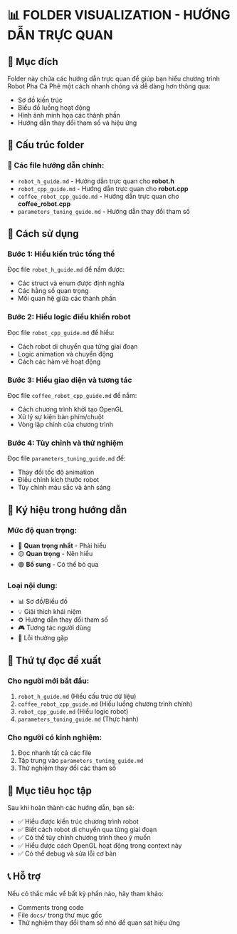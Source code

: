 # 📊 FOLDER VISUALIZATION - HƯỚNG DẪN TRỰC QUAN

## 🎯 Mục đích
Folder này chứa các hướng dẫn trực quan để giúp bạn hiểu chương trình Robot Pha Cà Phê một cách nhanh chóng và dễ dàng hơn thông qua:
- Sơ đồ kiến trúc
- Biểu đồ luồng hoạt động  
- Hình ảnh minh họa các thành phần
- Hướng dẫn thay đổi tham số và hiệu ứng

## 📁 Cấu trúc folder

### 📄 Các file hướng dẫn chính:
- `robot_h_guide.md` - Hướng dẫn trực quan cho **robot.h**
- `robot_cpp_guide.md` - Hướng dẫn trực quan cho **robot.cpp** 
- `coffee_robot_cpp_guide.md` - Hướng dẫn trực quan cho **coffee_robot.cpp**
- `parameters_tuning_guide.md` - Hướng dẫn thay đổi tham số

## 🚀 Cách sử dụng

### Bước 1: Hiểu kiến trúc tổng thể
Đọc file `robot_h_guide.md` để nắm được:
- Các struct và enum được định nghĩa
- Các hằng số quan trọng
- Mối quan hệ giữa các thành phần

### Bước 2: Hiểu logic điều khiển robot
Đọc file `robot_cpp_guide.md` để hiểu:
- Cách robot di chuyển qua từng giai đoạn
- Logic animation và chuyển động
- Cách các hàm vẽ hoạt động

### Bước 3: Hiểu giao diện và tương tác
Đọc file `coffee_robot_cpp_guide.md` để nắm:
- Cách chương trình khởi tạo OpenGL
- Xử lý sự kiện bàn phím/chuột
- Vòng lặp chính của chương trình

### Bước 4: Tùy chỉnh và thử nghiệm
Đọc file `parameters_tuning_guide.md` để:
- Thay đổi tốc độ animation
- Điều chỉnh kích thước robot
- Tùy chỉnh màu sắc và ánh sáng

## 🎨 Ký hiệu trong hướng dẫn

### Mức độ quan trọng:
- 🔴 **Quan trọng nhất** - Phải hiểu
- 🟡 **Quan trọng** - Nên hiểu  
- 🟢 **Bổ sung** - Có thể bỏ qua

### Loại nội dung:
- 📊 Sơ đồ/Biểu đồ
- 💡 Giải thích khái niệm
- ⚙️ Hướng dẫn thay đổi tham số
- 🎮 Tương tác người dùng
- 🐛 Lỗi thường gặp

## 📖 Thứ tự đọc đề xuất

### Cho người mới bắt đầu:
1. `robot_h_guide.md` (Hiểu cấu trúc dữ liệu)
2. `coffee_robot_cpp_guide.md` (Hiểu luồng chương trình chính)
3. `robot_cpp_guide.md` (Hiểu logic robot)
4. `parameters_tuning_guide.md` (Thực hành)

### Cho người có kinh nghiệm:
1. Đọc nhanh tất cả các file
2. Tập trung vào `parameters_tuning_guide.md`
3. Thử nghiệm thay đổi các tham số

## 🎯 Mục tiêu học tập

Sau khi hoàn thành các hướng dẫn, bạn sẽ:
- ✅ Hiểu được kiến trúc chương trình robot
- ✅ Biết cách robot di chuyển qua từng giai đoạn
- ✅ Có thể tùy chỉnh chương trình theo ý muốn
- ✅ Hiểu được cách OpenGL hoạt động trong context này
- ✅ Có thể debug và sửa lỗi cơ bản

## 📞 Hỗ trợ

Nếu có thắc mắc về bất kỳ phần nào, hãy tham khảo:
- Comments trong code
- File `docs/` trong thư mục gốc
- Thử nghiệm thay đổi tham số nhỏ để quan sát hiệu ứng 